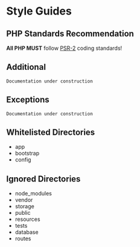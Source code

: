 # Style Guides

## PHP Standards Recommendation

**All PHP MUST** follow [PSR-2](https://www.php-fig.org/psr/psr-2/) coding standards!

## Additional
`Documentation under construction`

## Exceptions
`Documentation under construction`

## Whitelisted Directories
 * app
 * bootstrap
 * config

## Ignored Directories
 * node_modules
 * vendor
 * storage
 * public
 * resources
 * tests
 * database
 * routes